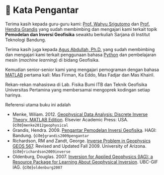 # 💚 **Kata Pengantar**

Terima kasih kepada guru-guru kami: [Prof. Wahyu Srigutomo](https://sites.google.com/site/srigutomoitb) dan [Prof. Hendra Grandis](https://www.itb.ac.id/staf/profil/hendra-grandis) yang sudah membimbing dan mengajari kami terkait topik **Pemodelan dan Inversi Geofisika** sewaktu berkuliah Sarjana di Institut Teknologi Bandung.

Terima kasih juga kepada [Agus Abdullah, Ph.D.](https://universitaspertamina.ac.id/prodi/teknik-geofisika/dosen-detail/Agus%20Abdullah,%20S.T.,%20M.T.,%20Ph.D.) yang sudah membimbing dan mengajari kami terkait penggunaan bahasa [Python](https://en.wikipedia.org/wiki/Python_(programming_language)) dan pembelajaran mesin (*machine learning*) di bidang Geofisika. 

Kemudian senior-senior kami yang mengajari pemograman dengan bahasa [MATLAB](https://en.wikipedia.org/wiki/MATLAB) pertama kali: Mas Firman, Ka Eddo, Mas Fadjar dan Mas Khairil.

Rekan-rekan mahasiswa di Lab. Fisika Bumi ITB dan Teknik Geofisika Universitas Pertamina yang membersamai mengoprek kodingan setiap harinya.

Referensi utama buku ini adalah 

+ Menke, Wiliam. 2012. [Geophysical Data Analysis: Discrete Inverse Theory, MATLAB Edition](https://www.amazon.com/Geophysical-Data-Analysis-International-Geophysics-ebook/dp/B0089WYEVM). Elsevier Academic Press: USA. {cite}`menke2012geophysical`
+ Grandis, Hendra. 2009. [Pengantar Pemodelan Inversi Geofisika](http://geofisika.net/wp-content/uploads/2015/03/buku_inversi.pdf). HAGI: Bandung. {cite}`grandis2009pengantar`
+ Richardson, RM and Zandt, George. [Inverse Problem in Geophysics GEOS 567](https://www.lpl.arizona.edu/graduate/courses/ptysgeos-567). Revised and Updated Fall 2009. University of Arizona. {cite}`richardson2009inverse`
+ Oldenburg, Douglas. 2007. [Inversion for Applied Geophysics (IAG): a Resource Package for Learning About Geophysical Inversion](https://gif.eos.ubc.ca/IAG). UBC-GIF IAG. {cite}`oldenburg2007`